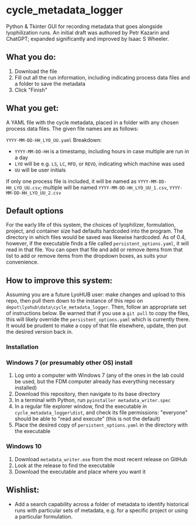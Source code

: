 # cycle_metadata_logger
Python & Tkinter GUI for recording metadata that goes alongside lyophilization runs.
An initial draft was authored by Petr Kazarin and ChatGPT; expanded significantly and improved by Isaac S Wheeler.

## What you do:

1. Download the file
1. Fill out all the run information, including indicating process data files and a folder to save the metadata
1. Click "Finish"

## What you get:

A YAML file with the cycle metadata, placed in a folder with any chosen process data files.
The given file names are as follows:

`YYYY-MM-DD-HH_LYO_UU.yaml`
Breakdown:
- `YYYY-MM-DD-HH` is a timestamp, including hours in case multiple are run in a day
- `LYO` will be e.g. `LS`, `LC`, `MFD`, or `REVO`, indicating which machine was used
- `UU` will be user initials

If only one process file is included, it will be named as `YYYY-MM-DD-HH_LYO_UU.csv`;
multiple will be named `YYYY-MM-DD-HH_LYO_UU_1.csv`, `YYYY-MM-DD-HH_LYO_UU_2.csv`

## Default options
For the early life of this system, the choices of lyophilizer, formulation, project, and container size had defaults hardcoded into the program. The directory in which files would be saved was likewise hardcoded.
As of 0.4, however, if the executable finds a file called `persistent_options.yaml`, it will read in that file.
You can open that file and add or remove items from that list to add or remove items from the dropdown boxes, as suits your convenience.

## How to improve this system:

Assuming you are a future LyoHUB user: make changes and upload to this repo, 
then pull them down to the instance of this repo on `depot\lyohub\data\cycle_metadata_logger`.
Then, follow an appropriate set of instructions below.
Be warned that if you use a `git pull` to copy the files, this will likely override the `persistent_options.yaml` which is currently there. It would be prudent to make a copy of that file elsewhere, update, then put the desired version back in.

### Installation

### Windows 7 (or presumably other OS) install
1. Log onto a computer with Windows 7 (any of the ones in the lab could be used, but the FDM computer already has everything necessary installed)
1. Download this repository, then navigate to its base directory
1. In a terminal with Python, run `pyinstaller metadata_writer.spec`
1. In a regular file explorer window, find the executable in `cycle_metadata_logger\dist`, and check its file permissions: "everyone" should be able to "read and execute" (this is not the default)
1. Place the desired copy of `persistent_options.yaml` in the directory with the executable

### Windows 10
1. Download `metadata_writer.exe` from the most recent release on GitHub
1. Look at the release to find the executable
1. Download the executable and place where you want it

## Wishlist:

- Add a search capability across a folder of metadata to identify historical runs with particular sets of metadata, e.g. for a specific project or using a particular formulation.
